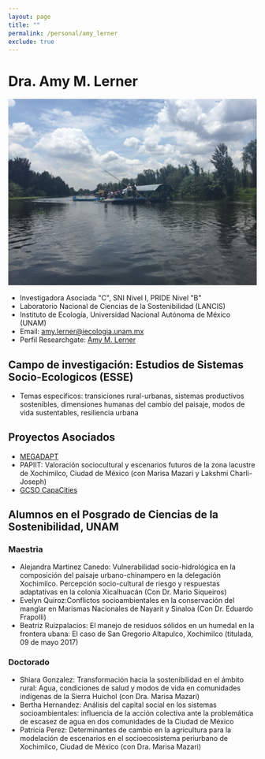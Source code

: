 ```yaml
---
layout: page
title: ""
permalink: /personal/amy_lerner
exclude: true
---
```


# Dra. Amy M. Lerner

![image of xochi](/assets/xochi1.jpg)

- Investigadora Asociada "C", SNI Nivel I, PRIDE Nivel "B"
- Laboratorio Nacional de Ciencias de la Sostenibilidad (LANCIS)
- Instituto de Ecología, Universidad Nacional Autónoma de México (UNAM)
- Email: amy.lerner@iecologia.unam.mx
- Perfil Researchgate: [Amy M. Lerner](https://www.researchgate.net/profile/Amy_Lerner3)


## Campo de investigación: Estudios de Sistemas Socio-Ecologicos (ESSE)

- Temas especificos: transiciones rural-urbanas, sistemas productivos sostenibles, dimensiones humanas del cambio del paisaje, modos de vida sustentables, resiliencia urbana

## Proyectos Asociados

- [MEGADAPT](http://megadapt.weebly.com/?lang=en)
- PAPIIT: Valoración sociocultural y escenarios futuros de la zona lacustre de Xochimilco, Ciudad de México (con Marisa Mazari y Lakshmi Charli-Joseph)
- [GCSO CapaCities](https://sustainabilityoutcomes.org/)

## Alumnos en el Posgrado de Ciencias de la Sostenibilidad, UNAM

### Maestria

- Alejandra Martinez Canedo: Vulnerabilidad socio-hidrológica en la composición del paisaje urbano-chinampero en la delegación Xochimilco. Percepción socio-cultural de riesgo y respuestas adaptativas en la colonia Xicalhuacán (Con Dr. Mario Siqueiros)
- Evelyn Quiroz:Conflictos socioambientales en la conservación del manglar en Marismas Nacionales de Nayarit y Sinaloa (Con Dr. Eduardo Frapolli)
- Beatriz Ruizpalacios: El manejo de residuos sólidos en un humedal en la frontera ubana: El caso de San Gregorio Altapulco, Xochimilco (titulada, 09 de mayo 2017)

### Doctorado

- Shiara Gonzalez: Transformación hacia la sostenibilidad en el ámbito rural: Agua, condiciones de salud y modos de vida en comunidades indígenas de la Sierra Huichol (con Dra. Marisa Mazari)
- Bertha Hernandez: Análisis del capital social en los sistemas socioambientales: influencia de  la acción colectiva ante la problemática de escasez de agua en dos comunidades de la Ciudad de México
- Patricia Perez: Determinantes de cambio en la agricultura para la modelación de escenarios en el socioecosistema periurbano de Xochimilco, Ciudad de México (con Dra. Marisa Mazari)

